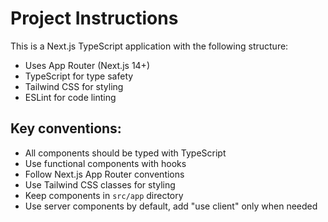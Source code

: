 <!-- Use this file to provide workspace-specific custom instructions to Copilot. For more details, visit https://code.visualstudio.com/docs/copilot/copilot-customization#_use-a-githubcopilotinstructionsmd-file -->

# Project Instructions

This is a Next.js TypeScript application with the following structure:
- Uses App Router (Next.js 14+)
- TypeScript for type safety
- Tailwind CSS for styling
- ESLint for code linting

## Key conventions:
- All components should be typed with TypeScript
- Use functional components with hooks
- Follow Next.js App Router conventions
- Use Tailwind CSS classes for styling
- Keep components in `src/app` directory
- Use server components by default, add "use client" only when needed
